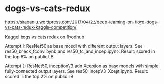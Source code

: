 # dogs-vs-cats-redux

https://shaoanlu.wordpress.com/2017/04/22/deep-learning-on-floyd-dogs-vs-cats-redux-kaggle-competition/

Kaggel bogs vs cats redux on flyodhub

Attempt 1: ResNet50 as base moedl with different output layers. See res50_bneck_fconv.ipynb and res50_fc_and_incep.ipynb. Result: scored in the top 8% on public LB

Attempt 2: ResNet50, inceptionV3 adn Xception as base models with simple fully-connected output layers. See res50_incepV3_Xcept.ipynb. Result: scored in the top 2% on public LB
